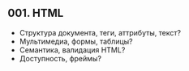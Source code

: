 ## 001. HTML
- Структура документа, теги, аттрибуты, текст?
- Мультимедиа, формы, таблицы?
- Семантика, валидация HTML?
- Доступность, фреймы?
